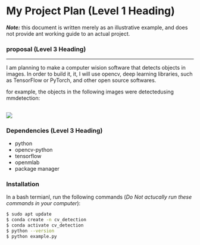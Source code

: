 # My Project Plan (Level 1 Heading)
***Note:*** this document is written merely as an illustrative example, and does not provide ant working guide to an actual project. 

### proposal (Level 3 Heading) 
---
I am planning to make a computer wision software that detects objects in images.
In order to build it, it, I will use opencv, deep learning libraries, such as TensorFlow
or PyTorch, and other open source softwares.

for example, the objects in the following images were detectedusing mmdetection:

![](https://user-images.githubusercontent.com/12907710/137271636-56ba1cd2-b110-4812-8221-b4c120320aa9.png)
---
### Dependencies (Level 3 Heading) 
- python
- opencv-python
- tensorflow
- openmlab
- package manager 

### Installation
In a bash termianl, run the following commands (*Do Not actucally run these commands in your computer*):
```sh
$ sudo apt update
$ conda create -n cv_detection
$ conda activate cv_detection
$ python --version
$ python example.py
```
